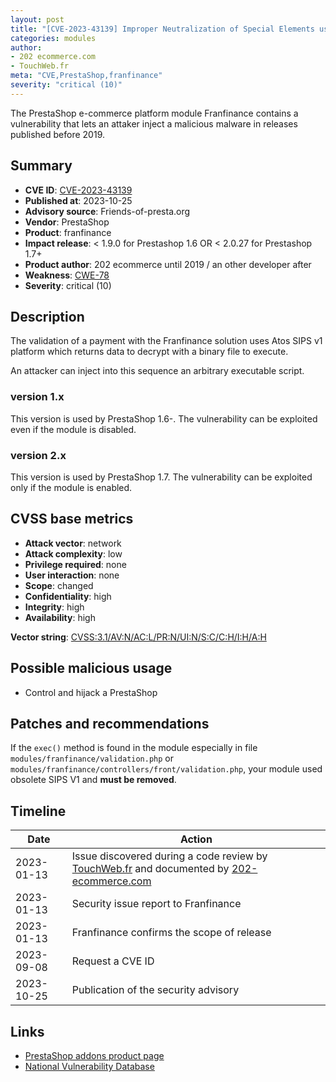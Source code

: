```yaml
---
layout: post
title: "[CVE-2023-43139] Improper Neutralization of Special Elements used in an OS Command in the Franfinance module for PrestaShop"
categories: modules
author:
- 202 ecommerce.com
- TouchWeb.fr
meta: "CVE,PrestaShop,franfinance"
severity: "critical (10)"
---
```


The PrestaShop e-commerce platform module Franfinance contains a vulnerability that lets an attaker inject a malicious malware in releases published before 2019.


## Summary

* **CVE ID**: [CVE-2023-43139](https://cve.mitre.org/cgi-bin/cvename.cgi?name=CVE-2023-43139)
* **Published at**: 2023-10-25
* **Advisory source**: Friends-of-presta.org
* **Vendor**: PrestaShop
* **Product**: franfinance
* **Impact release**: < 1.9.0 for Prestashop 1.6 OR < 2.0.27 for Prestashop 1.7+
* **Product author**: 202 ecommerce until 2019 / an other developer after
* **Weakness**: [CWE-78](https://cwe.mitre.org/data/definitions/78.html)
* **Severity**: critical (10)


## Description

The validation of a payment with the Franfinance solution uses Atos SIPS v1 platform which returns data to decrypt with a binary file to execute.

An attacker can inject into this sequence an arbitrary executable script.

### version 1.x

This version is used by PrestaShop 1.6-. The vulnerability can be exploited even if the module is disabled.

### version 2.x

This version is used by PrestaShop 1.7. The vulnerability can be exploited only if the module is enabled.


## CVSS base metrics

* **Attack vector**: network
* **Attack complexity**: low
* **Privilege required**: none
* **User interaction**: none
* **Scope**: changed
* **Confidentiality**: high
* **Integrity**: high
* **Availability**: high

**Vector string**: [CVSS:3.1/AV:N/AC:L/PR:N/UI:N/S:C/C:H/I:H/A:H](https://nvd.nist.gov/vuln-metrics/cvss/v3-calculator?vector=AV:N/AC:L/PR:N/UI:N/S:C/C:H/I:H/A:H)

## Possible malicious usage

* Control and hijack a PrestaShop

## Patches and recommendations

If the `exec()` method is found in the module especially in file `modules/franfinance/validation.php` or `modules/franfinance/controllers/front/validation.php`, your module used obsolete SIPS V1 and **must be removed**.

## Timeline

| Date | Action |
|--|--|
| 2023-01-13 | Issue discovered during a code review by [TouchWeb.fr](https://touchweb.fr) and documented by [202-ecommerce.com](https://www.202-ecommerce.com/) |
| 2023-01-13 | Security issue report to Franfinance |
| 2023-01-13 | Franfinance confirms the scope of release |
| 2023-09-08 | Request a CVE ID |
| 2023-10-25 | Publication of the security advisory |


## Links

* [PrestaShop addons product page](https://opencredit.franfinance.com/foire-aux-questions/la-mise-en-place-dune-solution-de-facilite-de-paiement/comment-mettre-en-place)
* [National Vulnerability Database](https://nvd.nist.gov/vuln/detail/CVE-2023-43139)

